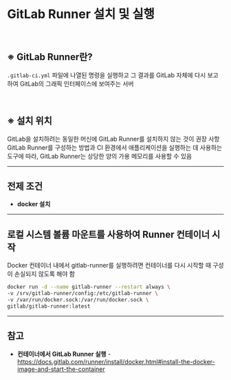 # GitLab Runner 설치 및 실행

<br>

## ※ GitLab Runner란?
`.gitlab-ci.yml` 파일에 나열된 명령을 실행하고 그 결과를 GitLab 자체에 다시 보고하여 GitLab의 그래픽 인터페이스에 보여주는 서버

<br>

## ※ 설치 위치
GitLab을 설치하려는 동일한 머신에 GitLab Runner를 설치하지 않는 것이 권장 사항  
GitLab Runner를 구성하는 방법과 CI 환경에서 애플리케이션을 실행하는 데 사용하는 도구에 따라, GitLab Runner는 상당한 양의 가용 메모리를 사용할 수 있음

<hr>

## 전제 조건
- **docker 설치**

<hr>

## 로컬 시스템 볼륨 마운트를 사용하여 Runner 컨테이너 시작
Docker 컨테이너 내에서 gitlab-runner를 실행하려면 컨테이너를 다시 시작할 때 구성이 손실되지 않도록 해야 함

```bash
docker run -d --name gitlab-runner --restart always \
-v /srv/gitlab-runner/config:/etc/gitlab-runner \
-v /var/run/docker.sock:/var/run/docker.sock \
gitlab/gitlab-runner:latest
```

<hr>

## 참고
- **컨테이너에서 GitLab Runner 실행** - https://docs.gitlab.com/runner/install/docker.html#install-the-docker-image-and-start-the-container
